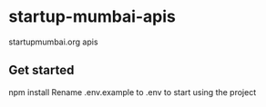 # startup-mumbai-apis
startupmumbai.org apis

## Get started
npm install
Rename .env.example to .env to start using the project